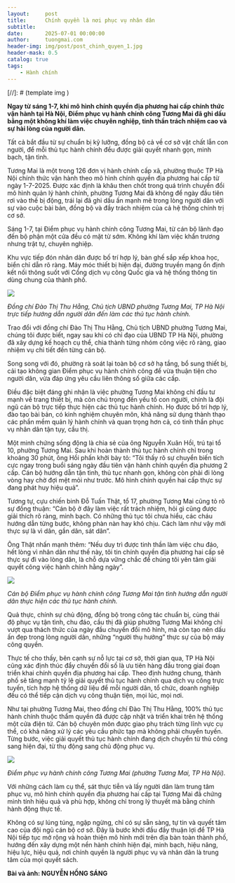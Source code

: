 ```yaml
---
layout:     post
title:      Chính quyền là nơi phục vụ nhân dân
subtitle:   
date:       2025-07-01 00:00:00
author:     tuongmai.com
header-img: img/post/post_chinh_quyen_1.jpg
header-mask: 0.5
catalog: true
tags:
    - Hành chính
---
```


[//]: # (template img ![]())

**Ngay từ sáng 1-7, khi mô hình chính quyền địa phương hai cấp chính thức vận hành tại Hà Nội, Điểm phục vụ hành chính công Tương Mai đã ghi dấu bằng một không khí làm việc chuyên nghiệp, tinh thần trách nhiệm cao và sự hài lòng của người dân.**

Tất cả bắt đầu từ sự chuẩn bị kỹ lưỡng, đồng bộ cả về cơ sở vật chất lẫn con người, để mỗi thủ tục hành chính đều được giải quyết nhanh gọn, minh bạch, tận tình.

Tương Mai là một trong 126 đơn vị hành chính cấp xã, phường thuộc TP Hà Nội chính thức vận hành theo mô hình chính quyền địa phương hai cấp từ ngày 1-7-2025. Được xác định là khâu then chốt trong quá trình chuyển đổi mô hình quản lý hành chính, phường Tương Mai đã không để ngày đầu tiên rơi vào thế bị động, trái lại đã ghi dấu ấn mạnh mẽ trong lòng người dân với sự vào cuộc bài bản, đồng bộ và đầy trách nhiệm của cả hệ thống chính trị cơ sở.

Sáng 1-7, tại Điểm phục vụ hành chính công Tương Mai, từ cán bộ lãnh đạo đến bộ phận một cửa đều có mặt từ sớm. Không khí làm việc khẩn trương nhưng trật tự, chuyên nghiệp.

Khu vực tiếp đón nhân dân được bố trí hợp lý, bàn ghế sắp xếp khoa học, biển chỉ dẫn rõ ràng. Máy móc thiết bị hiện đại, đường truyền mạng ổn định kết nối thông suốt với Cổng dịch vụ công Quốc gia và hệ thống thông tin dùng chung của thành phố.

![](https://file3.qdnd.vn/data/images/0/2025/07/01/upload_2232/nhs_5442.jpg?dpi=150&quality=100&w=870)

*Đồng chí Đào Thị Thu Hằng, Chủ tịch UBND phường Tương Mai, TP Hà Nội trực tiếp hướng dẫn người dân đến làm các thủ tục hành chính.*

Trao đổi với đồng chí Đào Thị Thu Hằng, Chủ tịch UBND phường Tương Mai, chúng tôi được biết, ngay sau khi có chỉ đạo của UBND TP Hà Nội, phường đã xây dựng kế hoạch cụ thể, chia thành từng nhóm công việc rõ ràng, giao nhiệm vụ chi tiết đến từng cán bộ.

Song song với đó, phường rà soát lại toàn bộ cơ sở hạ tầng, bổ sung thiết bị, cải tạo không gian Điểm phục vụ hành chính công để vừa thuận tiện cho người dân, vừa đáp ứng yêu cầu liên thông số giữa các cấp.

Điều đặc biệt đáng ghi nhận là việc phường Tương Mai không chỉ đầu tư mạnh về trang thiết bị, mà còn chú trọng đến yếu tố con người, chính là đội ngũ cán bộ trực tiếp thực hiện các thủ tục hành chính. Họ được bố trí hợp lý, đào tạo bài bản, có kinh nghiệm chuyên môn, khả năng sử dụng thành thạo các phần mềm quản lý hành chính và quan trọng hơn cả, có tinh thần phục vụ nhân dân tận tụy, cầu thị.

Một minh chứng sống động là chia sẻ của ông Nguyễn Xuân Hồi, trú tại tổ 10, phường Tương Mai. Sau khi hoàn thành thủ tục hành chính chỉ trong khoảng 30 phút, ông Hồi phấn khởi bày tỏ: “Tôi thấy rõ sự chuyển biến tích cực ngay trong buổi sáng ngày đầu tiên vận hành chính quyền địa phương 2 cấp. Cán bộ hướng dẫn tận tình, thủ tục nhanh gọn, không còn phải đi lòng vòng hay chờ đợi mệt mỏi như trước. Mô hình chính quyền hai cấp thực sự đang phát huy hiệu quả”.

Tương tự, cựu chiến binh Đỗ Tuấn Thật, tổ 17, phường Tương Mai cũng tỏ rõ sự đồng thuận: “Cán bộ ở đây làm việc rất trách nhiệm, hỏi gì cũng được giải thích rõ ràng, minh bạch. Có những thủ tục tôi chưa hiểu, các cháu hướng dẫn từng bước, không phàn nàn hay khó chịu. Cách làm như vậy mới thực sự là vì dân, gần dân, sát dân”.

Ông Thật nhấn mạnh thêm: “Nếu duy trì được tinh thần làm việc chu đáo, hết lòng vì nhân dân như thế này, tôi tin chính quyền địa phương hai cấp sẽ thực sự đi vào lòng dân, là chỗ dựa vững chắc để chúng tôi yên tâm giải quyết công việc hành chính hằng ngày”.

![](https://file3.qdnd.vn/data/images/0/2025/07/01/upload_2232/nhs_5444.jpg?dpi=150&quality=100&w=870)

*Cán bộ Điểm phục vụ hành chính công Tương Mai tận tình hướng dẫn người dân thực hiện các thủ tục hành chính.* 

Quả thực, chính sự chủ động, đồng bộ trong công tác chuẩn bị, cùng thái độ phục vụ tận tình, chu đáo, cầu thị đã giúp phường Tương Mai không chỉ vượt qua thách thức của ngày đầu chuyển đổi mô hình, mà còn tạo nên dấu ấn đẹp trong lòng người dân, những “người thụ hưởng” thực sự của bộ máy công quyền.

Thực tế cho thấy, bên cạnh sự nỗ lực tại cơ sở, thời gian qua, TP Hà Nội cũng xác định thúc đẩy chuyển đổi số là ưu tiên hàng đầu trong giai đoạn triển khai chính quyền địa phương hai cấp. Theo định hướng chung, thành phố sẽ tăng mạnh tỷ lệ giải quyết thủ tục hành chính qua dịch vụ công trực tuyến, tích hợp hệ thống dữ liệu để mỗi người dân, tổ chức, doanh nghiệp đều có thể tiếp cận dịch vụ công thuận tiện, mọi lúc, mọi nơi.

Như tại phường Tương Mai, theo đồng chí Đào Thị Thu Hằng, 100% thủ tục hành chính thuộc thẩm quyền đã được cập nhật và triển khai trên hệ thống một cửa điện tử. Cán bộ chuyên môn được giao phụ trách từng lĩnh vực cụ thể, có khả năng xử lý các yêu cầu phức tạp mà không phải chuyển tuyến. Từng bước, việc giải quyết thủ tục hành chính đang dịch chuyển từ thủ công sang hiện đại, từ thụ động sang chủ động phục vụ.

![](https://file3.qdnd.vn/data/images/0/2025/07/01/upload_2232/nhs_5446.jpg?dpi=150&quality=100&w=870)

*Điểm phục vụ hành chính công Tương Mai (phường Tương Mai, TP Hà Nội).*

Với những cách làm cụ thể, sát thực tiễn và lấy người dân làm trung tâm phục vụ, mô hình chính quyền địa phương hai cấp tại Tương Mai đã chứng minh tính hiệu quả và phù hợp, không chỉ trong lý thuyết mà bằng chính hành động thực tế.

Không có sự lúng túng, ngập ngừng, chỉ có sự sẵn sàng, tự tin và quyết tâm cao của đội ngũ cán bộ cơ sở. Đây là bước khởi đầu đầy thuận lợi để TP Hà Nội tiếp tục mở rộng và hoàn thiện mô hình mới trên địa bàn toàn thành phố, hướng đến xây dựng một nền hành chính hiện đại, minh bạch, hiệu năng, hiệu lực, hiệu quả, nơi chính quyền là người phục vụ và nhân dân là trung tâm của mọi quyết sách.

**Bài và ảnh: NGUYỄN HỒNG SÁNG**
